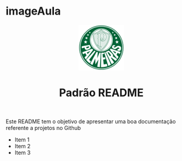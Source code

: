 # imageAula

<p width="100%" align="center">
  <img src="/image/melhorFotoDoMundo.png" width="120dp"></img>  
</p>

<h1 align="center">Padrão README</h1>
<br>
<p>Este README tem o objetivo de apresentar uma boa documentação referente a projetos no Github</p>

- Item 1
- Item 2
- Item 3
